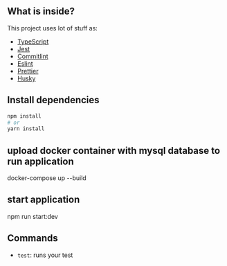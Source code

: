 ## What is inside?

This project uses lot of stuff as:

- [TypeScript](https://www.typescriptlang.org/)
- [Jest](https://jestjs.io/pt-BR/)
- [Commitlint](https://commitlint.js.org/#/)
- [Eslint](https://eslint.org/)
- [Prettier](https://prettier.io/)
- [Husky](https://typicode.github.io/husky/#/)

## Install dependencies

```bash
npm install
# or
yarn install
```

## upload docker container with mysql database to run application

docker-compose up --build

## start application

npm run start:dev

## Commands

- `test`: runs your test
